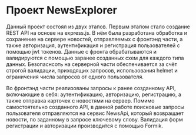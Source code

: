 # Проект NewsExplorer

Данный проект состоял из двух этапов. Первым этапом стало создание REST API на основе на express.js. В нём была разработана обработка и сохранение на сервере новостей, отправляемых с фронтэнд части, а также авторизация, аутентификация и регистрация пользователей с помощью jwt токенов. Данные с фронта обрабатываются и валидируются с помощью заранее созданных схем для каждого типа данных. Безопаснсоть на серверной части обеспечивается за счёт строгой валидации, приходящих запросов, использования helmet и ограничения числа запросов от одного пользователя.

Во фронтэнд части реализованы запросы к ранее созданному API, включающие в себя: аутентификацию, авторизацию, регистрацию, а также отправка карточек с новостями на сервер. Помимо самостоятельно созданного API, в данной работе поисковые запросы пользователя отправляются на сервис NewsApi, который возвращает новости, по заданному в запросе ключевому слову. Валидация форм регистрации и авторизации производится с помощью Formik.

